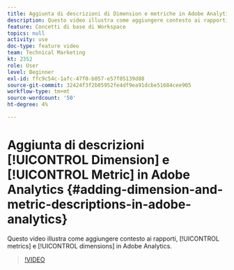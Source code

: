 ```yaml
---
title: Aggiunta di descrizioni di Dimension e metriche in Adobe Analytics
description: Questo video illustra come aggiungere contesto ai rapporti, alle metriche e alle dimensioni in Adobe Analytics.
feature: Concetti di base di Workspace
topics: null
activity: use
doc-type: feature video
team: Technical Marketing
kt: 2352
role: User
level: Beginner
exl-id: ffc9c54c-1afc-47f0-b057-e57f05139d88
source-git-commit: 32424f3f2b05952fe4df9ea91dcbe51684cee905
workflow-type: tm+mt
source-wordcount: '50'
ht-degree: 4%

---
```


# Aggiunta di descrizioni [!UICONTROL Dimension] e [!UICONTROL Metric] in Adobe Analytics {#adding-dimension-and-metric-descriptions-in-adobe-analytics}

Questo video illustra come aggiungere contesto ai rapporti, [!UICONTROL metrics] e [!UICONTROL dimensions] in Adobe Analytics.

>[!VIDEO](https://video.tv.adobe.com/v/25453/?quality=12)
